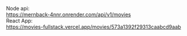 Node api: <br />
https://mernback-4nnr.onrender.com/api/v1/movies <br />
React App: <br />
https://movies-fullstack.vercel.app/movies/573a1392f29313caabcd9aab <br />
